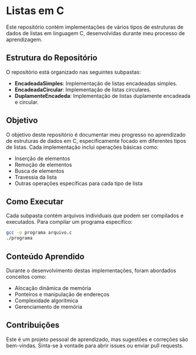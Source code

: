 # Listas em C

Este repositório contém implementações de vários tipos de estruturas de dados de listas em linguagem C, desenvolvidas durante meu processo de aprendizagem.

## Estrutura do Repositório

O repositório está organizado nas seguintes subpastas:

- **EncadeadaSimples**: Implementação de listas encadeadas simples.
- **EncadeadaCircular**: Implementação de listas circulares.
- **DuplamenteEncadeda**: Implementação de listas duplamente encadeada e circular.

## Objetivo

O objetivo deste repositório é documentar meu progresso no aprendizado de estruturas de dados em C, especificamente focado em diferentes tipos de listas. Cada implementação inclui operações básicas como:

- Inserção de elementos
- Remoção de elementos
- Busca de elementos
- Travessia da lista
- Outras operações específicas para cada tipo de lista

## Como Executar

Cada subpasta contém arquivos individuais que podem ser compilados e executados. Para compilar um programa específico:

```bash
gcc -o programa arquivo.c
./programa
```

## Conteúdo Aprendido

Durante o desenvolvimento destas implementações, foram abordados conceitos como:

- Alocação dinâmica de memória
- Ponteiros e manipulação de endereços
- Complexidade algorítmica
- Gerenciamento de memória

## Contribuições

Este é um projeto pessoal de aprendizado, mas sugestões e correções são bem-vindas. Sinta-se à vontade para abrir issues ou enviar pull requests.